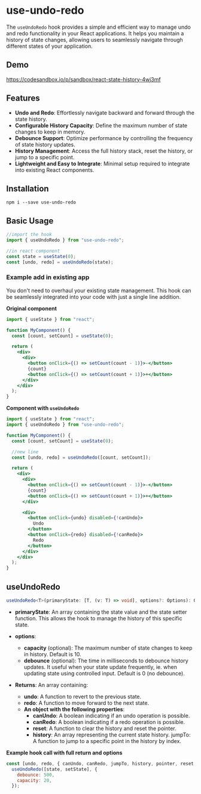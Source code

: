 # use-undo-redo

The `useUndoRedo` hook provides a simple and efficient way to manage undo and redo functionality in your React applications. It helps you maintain a history of state changes, allowing users to seamlessly navigate through different states of your application. 

## Demo
https://codesandbox.io/p/sandbox/react-state-history-4wj3mf

## Features

- **Undo and Redo**: Effortlessly navigate backward and forward through the state history.
- **Configurable History Capacity**: Define the maximum number of state changes to keep in memory.
- **Debounce Support**: Optimize performance by controlling the frequency of state history updates.
- **History Management**: Access the full history stack, reset the history, or jump to a specific point.
- **Lightweight and Easy to Integrate**: Minimal setup required to integrate into existing React components.

## Installation

```node
npm i --save use-undo-redo
```

## Basic Usage

```js
//import the hook
import { useUndoRedo } from "use-undo-redo";

//in react component
const state = useState(0);
const [undo, redo] = useUndoRedo(state);
```

### Example add in existing app

You don't need to overhaul your existing state management. This hook can be seamlessly integrated into your code with just a single line addition.

**Original component**

```jsx
import { useState } from "react";

function MyComponent() {
  const [count, setCount] = useState(0);

  return (
    <div>
      <div>
        <button onClick={() => setCount(count - 1)}>-</button>
        {count}
        <button onClick={() => setCount(count + 1)}>+</button>
      </div>
    </div>
  );
}
```

**Component with `useUndoRedo`**

```jsx
import { useState } from "react";
import { useUndoRedo } from "use-undo-redo";

function MyComponent() {
  const [count, setCount] = useState(0);

  //new line
  const [undo, redo] = useUndoRedo([count, setCount]);

  return (
    <div>
      <div>
        <button onClick={() => setCount(count - 1)}>-</button>
        {count}
        <button onClick={() => setCount(count + 1)}>+</button>
      </div>

      <div>
        <button onClick={undo} disabled={!canUndo}>
          Undo
        </button>
        <button onClick={redo} disabled={!canRedo}>
          Redo
        </button>
      </div>
    </div>
  );
}
```

## useUndoRedo

```ts
useUndoRedo<T>(primaryState: [T, (v: T) => void], options?: Options): Output<T>
```
- **primaryState**: An array containing the state value and the state setter function. This allows the hook to manage the history of this specific state.

- **options**: 
    - **capacity** (optional): The maximum number of state changes to keep in history. Default is 10.
    - **debounce** (optional): The time in milliseconds to debounce history updates. It useful when your state update frequently, ie. when updating state using controlled input. Default is 0 (no debounce).

- **Returns**: An array containing:
    - **undo**: A function to revert to the previous state.
    - **redo**: A function to move forward to the next state.
    - **An object with the following properties**:
        - **canUndo**: A boolean indicating if an undo operation is possible.
        - **canRedo**: A boolean indicating if a redo operation is possible.
        - **reset**: A function to clear the history and reset the pointer.
        - **history**: An array representing the current state history.
jumpTo: A function to jump to a specific point in the history by index.

**Example hook call with full return and options**

```js
const [undo, redo, { canUndo, canRedo, jumpTo, history, pointer, reset }] =
  useUndoRedo([state, setState], {
    debounce: 500,
    capacity: 20,
  });
```
